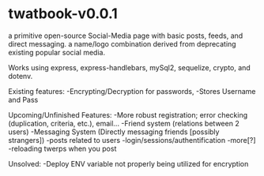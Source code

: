 # twatbook-v0.0.1

a primitive open-source Social-Media page with basic posts, feeds, and direct messaging. a name/logo combination derived from deprecating existing popular social media.

Works using express, express-handlebars, mySql2, sequelize, crypto, and dotenv.

Existing features:
-Encrypting/Decryption for passwords,
-Stores Username and Pass

Upcoming/Unfinished Features:
-More robust registration; error checking (duplication, criteria, etc.), email...
-Friend system (relations between 2 users)
-Messaging System (Directly messaging friends [possibly strangers])
-posts related to users
-login/sessions/authentification
-more[?]
-reloading twerps when you post

Unsolved:
-Deploy ENV variable not properly being utilized for encryption